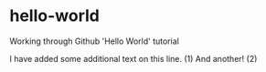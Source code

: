 # hello-world
Working through Github 'Hello World' tutorial

I have added some additional text on this line. (1)
And another! (2)
